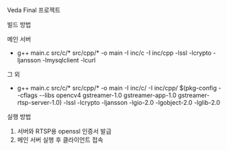 Veda Final 프로젝트

빌드 방법

메인 서버
- g++ main.c src/c/* src/cpp/* -o main -I inc/c -I inc/cpp -lssl -lcrypto -ljansson -lmysqlclient -lcurl

그 외
- g++ main.c src/c/* src/cpp/* -o main -I inc/c/ -I inc/cpp/ $(pkg-config --cflags --libs opencv4 gstreamer-1.0 gstreamer-app-1.0 gstreamer-rtsp-server-1.0) -lssl -lcrypto -ljansson -lgio-2.0 -lgobject-2.0 -lglib-2.0

실행 방법
1. 서버와 RTSP용 openssl 인증서 발급
2. 메인 서버 실행 후 클라이언트 접속
